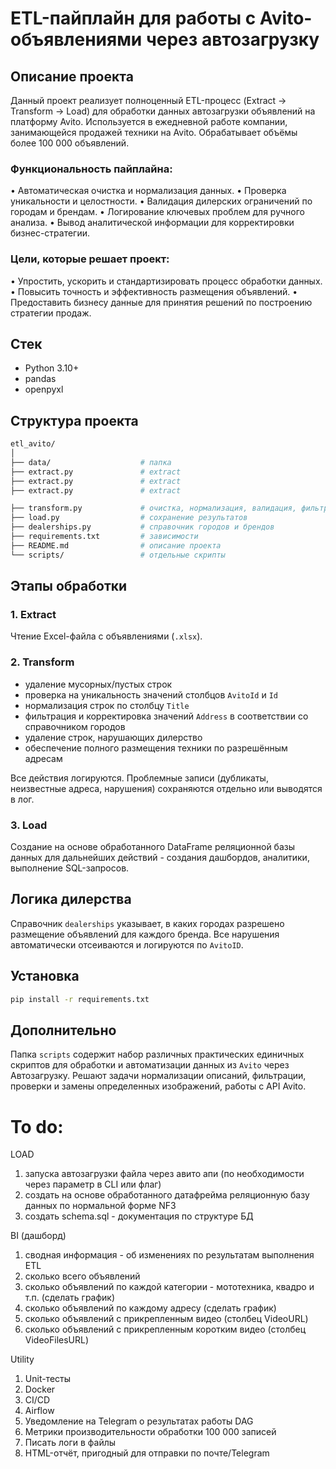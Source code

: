 # ETL-пайплайн для работы с Avito-объявлениями через автозагрузку

## Описание проекта
Данный проект реализует полноценный ETL-процесс (Extract → Transform → Load) для обработки данных автозагрузки объявлений на платформу Avito.
Используется в ежедневной работе компании, занимающейся продажей техники на Avito.
Обрабатывает объёмы более 100 000 объявлений.

### Функциональность пайплайна:
• Автоматическая очистка и нормализация данных.
• Проверка уникальности и целостности.
• Валидация дилерских ограничений по городам и брендам.
• Логирование ключевых проблем для ручного анализа.
• Вывод аналитической информации для корректировки бизнес-стратегии.

### Цели, которые решает проект:
• Упростить, ускорить и стандартизировать процесс обработки данных.
• Повысить точность и эффективность размещения объявлений.
• Предоставить бизнесу данные для принятия решений по построению стратегии продаж.

## Стек
- Python 3.10+
- pandas
- openpyxl

## Структура проекта
```bash
etl_avito/
│
├── data/                    # папка
├── extract.py               # extract
├── extract.py               # extract
├── extract.py               # extract

├── transform.py             # очистка, нормализация, валидация, фильтрация
├── load.py                  # сохранение результатов
├── dealerships.py           # справочник городов и брендов
├── requirements.txt         # зависимости
├── README.md                # описание проекта
└── scripts/                 # отдельные скрипты
```

## Этапы обработки
### 1. Extract
Чтение Excel-файла с объявлениями (`.xlsx`).

### 2. Transform
- удаление мусорных/пустых строк
- проверка на уникальность значений столбцов `AvitoId` и `Id`
- нормализация строк по столбцу `Title`
- фильтрация и корректировка значений `Address` в соответствии со справочником городов
- удаление строк, нарушающих дилерство
- обеспечение полного размещения техники по разрешённым адресам

Все действия логируются. Проблемные записи (дубликаты, неизвестные адреса, нарушения) сохраняются отдельно или выводятся в лог.

### 3. Load
Создание на основе обработанного DataFrame реляционной базы данных для дальнейших действий - создания дашбордов, аналитики, выполнение SQL-запросов.

## Логика дилерства
Справочник `dealerships` указывает, в каких городах разрешено размещение объявлений для каждого бренда. Все нарушения автоматически отсеиваются и логируются по `AvitoID`.

## Установка
```bash
pip install -r requirements.txt
```
## Дополнительно
Папка `scripts` содержит набор различных практических единичных скриптов для обработки и автоматизации данных из `Avito` через Автозагрузку.
Решают задачи нормализации описаний, фильтрации, проверки и замены определенных изображений, работы с API Avito.

# To do:
LOAD
1) запуска автозагрузки файла через авито апи (по необходимости через параметр в CLI или флаг)
2) создать на основе обработанного датафрейма реляционную базу данных по нормальной форме NF3
3) создать schema.sql - документация по структуре БД

BI (дашборд)
1) сводная информация - об изменениях по результатам выполнения ETL
2) сколько всего объявлений
3) сколько объявлений по каждой категории - мототехника, квадро и т.п. (сделать график)
4) сколько объявлений по каждому адресу (сделать график)
5) сколько объявлений с прикрепленным видео (столбец VideoURL)
6) сколько объявлений с прикрепленным коротким видео (столбец VideoFilesURL)

Utility
1) Unit-тесты
2) Docker
3) CI/CD
4) Airflow
5) Уведомление на Telegram о результатах работы DAG
6) Метрики производительности обработки 100 000 записей
8) Писать логи в файлы
9) HTML-отчёт, пригодный для отправки по почте/Telegram
